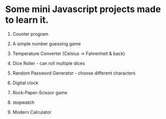 # Some mini Javascript projects made to learn it.

1. Counter program

2. A simple number guessing game

3. Temperature Converter (Celsius -> Fahrenheit & back)

4. Dice Roller - can roll multiple dices

5. Random Password Generator - choose different characters

6. Digital clock

7. Rock-Paper-Scissor game

8. stopwatch

9. Modern Calculator
